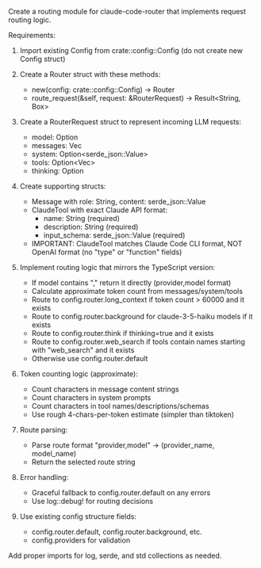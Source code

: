 Create a routing module for claude-code-router that implements request routing logic.

Requirements:

1. Import existing Config from crate::config::Config (do not create new Config struct)

2. Create a Router struct with these methods:
   - new(config: crate::config::Config) -> Router
   - route_request(&self, request: &RouterRequest) -> Result<String, Box<dyn std::error::Error>>

3. Create a RouterRequest struct to represent incoming LLM requests:
   - model: Option<String>
   - messages: Vec<Message> 
   - system: Option<serde_json::Value>
   - tools: Option<Vec<ClaudeTool>>
   - thinking: Option<bool>

4. Create supporting structs:
   - Message with role: String, content: serde_json::Value
   - ClaudeTool with exact Claude API format:
     - name: String (required)
     - description: String (required) 
     - input_schema: serde_json::Value (required)
   - IMPORTANT: ClaudeTool matches Claude Code CLI format, NOT OpenAI format (no "type" or "function" fields)

5. Implement routing logic that mirrors the TypeScript version:
   - If model contains "," return it directly (provider,model format)
   - Calculate approximate token count from messages/system/tools
   - Route to config.router.long_context if token count > 60000 and it exists
   - Route to config.router.background for claude-3-5-haiku models if it exists
   - Route to config.router.think if thinking=true and it exists
   - Route to config.router.web_search if tools contain names starting with "web_search" and it exists
   - Otherwise use config.router.default

6. Token counting logic (approximate):
   - Count characters in message content strings
   - Count characters in system prompts
   - Count characters in tool names/descriptions/schemas
   - Use rough 4-chars-per-token estimate (simpler than tiktoken)

7. Route parsing:
   - Parse route format "provider,model" -> (provider_name, model_name)
   - Return the selected route string

8. Error handling:
   - Graceful fallback to config.router.default on any errors
   - Use log::debug! for routing decisions

9. Use existing config structure fields:
   - config.router.default, config.router.background, etc.
   - config.providers for validation

Add proper imports for log, serde, and std collections as needed.